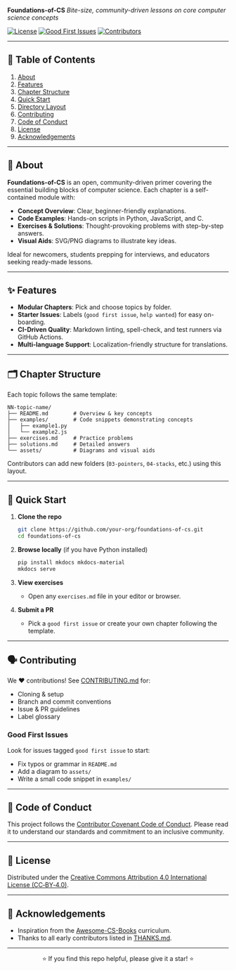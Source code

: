 **Foundations-of-CS**
*Bite-size, community-driven lessons on core computer science concepts*

[![License](https://img.shields.io/badge/license-CC--BY--4.0-blue.svg)](LICENSE) [![Good First Issues](https://img.shields.io/github/issues/your-org/foundations-of-cs/good%20first%20issue)](#good-first-issues) [![Contributors](https://img.shields.io/github/contributors/your-org/foundations-of-cs)](https://github.com/your-org/foundations-of-cs/graphs/contributors)

---

## 📖 Table of Contents

1. [About](#about)
2. [Features](#features)
3. [Chapter Structure](#chapter-structure)
4. [Quick Start](#quick-start)
5. [Directory Layout](#directory-layout)
6. [Contributing](#contributing)
7. [Code of Conduct](#code-of-conduct)
8. [License](#license)
9. [Acknowledgements](#acknowledgements)

---

## 🧐 About

**Foundations-of-CS** is an open, community-driven primer covering the essential building blocks of computer science. Each chapter is a self-contained module with:

* **Concept Overview**: Clear, beginner-friendly explanations.
* **Code Examples**: Hands-on scripts in Python, JavaScript, and C.
* **Exercises & Solutions**: Thought-provoking problems with step-by-step answers.
* **Visual Aids**: SVG/PNG diagrams to illustrate key ideas.

Ideal for newcomers, students prepping for interviews, and educators seeking ready-made lessons.

---

## ✨ Features

* **Modular Chapters**: Pick and choose topics by folder.
* **Starter Issues**: Labels (`good first issue`, `help wanted`) for easy on-boarding.
* **CI-Driven Quality**: Markdown linting, spell-check, and test runners via GitHub Actions.
* **Multi-language Support**: Localization-friendly structure for translations.

---

## 🗂 Chapter Structure

Each topic follows the same template:

```
NN-topic-name/
├── README.md        # Overview & key concepts
├── examples/        # Code snippets demonstrating concepts
│   ├── example1.py
│   └── example2.js
├── exercises.md     # Practice problems
├── solutions.md     # Detailed answers
└── assets/          # Diagrams and visual aids
```

Contributors can add new folders (`03-pointers`, `04-stacks`, etc.) using this layout.

---

## 🚀 Quick Start

1. **Clone the repo**

   ```bash
   git clone https://github.com/your-org/foundations-of-cs.git
   cd foundations-of-cs
   ```
2. **Browse locally** (if you have Python installed)

   ```bash
   pip install mkdocs mkdocs-material
   mkdocs serve
   ```
3. **View exercises**

   * Open any `exercises.md` file in your editor or browser.
4. **Submit a PR**

   * Pick a `good first issue` or create your own chapter following the template.

---

## 🗣 Contributing

We ❤ contributions! See [CONTRIBUTING.md](CONTRIBUTING.md) for:

* Cloning & setup
* Branch and commit conventions
* Issue & PR guidelines
* Label glossary

### Good First Issues

Look for issues tagged `good first issue` to start:

* Fix typos or grammar in `README.md`
* Add a diagram to `assets/`
* Write a small code snippet in `examples/`

---

## 📜 Code of Conduct

This project follows the [Contributor Covenant Code of Conduct](CODE_OF_CONDUCT.md). Please read it to understand our standards and commitment to an inclusive community.

---

## 📄 License

Distributed under the [Creative Commons Attribution 4.0 International License (CC‑BY‑4.0)](LICENSE).

---

## 🙏 Acknowledgements

* Inspiration from the [Awesome-CS-Books](https://github.com/ossu/computer-science) curriculum.
* Thanks to all early contributors listed in [THANKS.md](THANKS.md).

---

<div align="center">
  ⭐️ If you find this repo helpful, please give it a star! ⭐️
</div>

